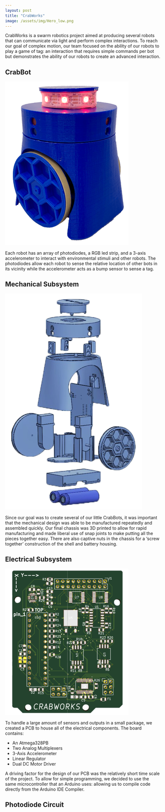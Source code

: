 ```yaml
---
layout: post
title: "CrabWorks"
image: /assets/img/Hero_low.png
---
```

CrabWorks is a swarm robotics project aimed at producing several robots that can communicate via light and perform complex
interactions. To reach our goal of complex motion, our team focused on the ability of our robots to play a game of tag: an interaction
that requires simple commands per bot but demonstrates the ability of our robots to create an advanced interaction.


## CrabBot
<img src="/assets/img/crabbot_low.png" style="width:400px;">
<!-- ![](/assets/img/crabbot_low.png) -->

Each robot has an array of photodiodes, a RGB led strip, and a 3-axis accelerometer to interact with environmental stimuli
and other robots. The photodiodes allow each robot to sense the relative location of other bots in its vicinity while the accelerometer
acts as a bump sensor to sense a tag.

## Mechanical Subsystem
![](/assets/img/exploded_view.png)

Since our goal was to create several of our little CrabBots, it was important that the mechanical design was able to be manufactured
 repeatedly and assembled quickly. Our final chassis was 3D printed to allow for rapid manufacturing and made liberal use of snap joints
 to make putting all the pieces together easy. There are also captive nuts in the chassis for a ‘screw together’ construction of the
 shell and battery housing.

## Electrical Subsystem
<img src="/assets/img/layout_rendered_low.png" style="width:400px;">
<!-- ![](/assets/img/layout_rendered_low.png) -->

To handle a large amount of sensors and outputs in a small package, we created a PCB to house all of the electrical components. The board contains:
*  An Atmega328PB
* Two Analog Multiplexers
* 3-Axis Accelerometer
* Linear Regulator
* Dual DC Motor Driver

A driving factor for the design of our PCB was the relatively short time scale of the project. To allow for simple programming, we decided to
use the same microcontroller that an Arduino uses: allowing us to compile code directly from the Arduino IDE Compiler.

## Photodiode Circuit
